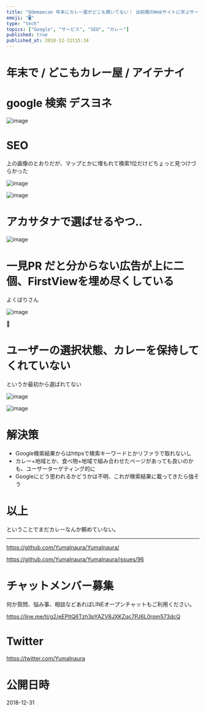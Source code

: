 ```yaml
---
title: "@demaecan 年末にカレー屋がどこも開いてない！ 出前館のWebサイトに学ぶサービス設計・ユーザー動線・SEO"
emoji: "🖥"
type: "tech"
topics: ["Google", "サービス", "SEO", "カレー"]
published: true
published_at: 2018-12-31t15:34
---
```


# 年末で / どこもカレー屋 / アイテナイ


# google 検索 デスヨネ

![image](https://user-images.githubusercontent.com/13635059/50555475-6b290900-0d10-11e9-8e33-b3e2ed5faa99.png)

# SEO

上の画像のとおりだが、マップとかに埋もれて検索1位だけどちょっと見つけづらかった

![image](https://user-images.githubusercontent.com/13635059/50555480-7bd97f00-0d10-11e9-9a4a-57a5b05e3143.png)


![image](https://user-images.githubusercontent.com/13635059/50555458-27360400-0d10-11e9-8de1-7150004fa05b.png)

# アカサタナで選ばせるやつ‥

![image](https://user-images.githubusercontent.com/13635059/50555489-9d3a6b00-0d10-11e9-88ca-bcdacfe2704a.png)

# 一見PR だと分からない広告が上に二個、FirstViewを埋め尽くしている

よくばりさん

![image](https://user-images.githubusercontent.com/13635059/50555501-bb07d000-0d10-11e9-9995-d02ca7c00683.png)

🍛

# ユーザーの選択状態、カレーを保持してくれていない

というか最初から選ばれてない

![image](https://user-images.githubusercontent.com/13635059/50555510-d07cfa00-0d10-11e9-80b7-cdb7c8577b31.png)

![image](https://user-images.githubusercontent.com/13635059/50555511-dd015280-0d10-11e9-8ea6-5cd2b4d0bb2c.png)

# 解決策

- Google検索結果からはhttpsで検索キーワードとかリファラで取れないし
- カレー+地域とか、食べ物+地域で組み合わせたページがあっても良いのかも、ユーザーターゲティング的に
- Googleにどう思われるかどうかは不明、これが検索結果に載ってきたら強そう

# 以上

ということでまだカレーなんか頼めていない。


---

https://github.com/YumaInaura/YumaInaura/

https://github.com/YumaInaura/YumaInaura/issues/96








<!-- Update From Qiita API -->

# チャットメンバー募集


何か質問、悩み事、相談などあればLINEオープンチャットもご利用ください。

https://line.me/ti/g2/eEPltQ6Tzh3pYAZV8JXKZqc7PJ6L0rpm573dcQ





# Twitter


https://twitter.com/YumaInaura


<!-- Update From Qiita API -->



# 公開日時

2018-12-31
